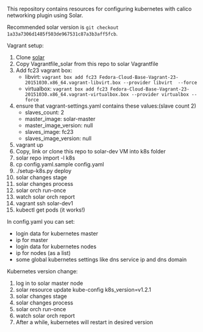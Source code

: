 This repository contains resources for configuring kubernetes with calico networking plugin using Solar.

Recommended solar version is `git checkout 1a33a7306d1485f503de967531c87a3b3aff5fcb`.

Vagrant setup:

1. Clone [solar](https://github.com/openstack/solar)
2. Copy Vagrantfile_solar from this repo to solar Vagrantfile
3. Add fc23 vagrant box:
	* libvirt: `vagrant box add fc23 Fedora-Cloud-Base-Vagrant-23-20151030.x86_64.vagrant-libvirt.box --provider libvirt  --force`
	* virtualbox: `vagrant box add fc23 Fedora-Cloud-Base-Vagrant-23-20151030.x86_64.vagrant-virtualbox.box --provider virtualbox --force`
4. ensure that vagrant-settings.yaml contains these values:(slave count 2)
    * slaves_count: 2
    * master_image: solar-master
    * master_image_version: null
    * slaves_image: fc23
    * slaves_image_version: null
5. vagrant up
6. Copy, link or clone this repo to solar-dev VM into k8s folder
8. solar repo import -l k8s
9. cp config.yaml.sample config.yaml
10. ./setup-k8s.py deploy
11. solar changes stage
12. solar changes process
13. solar orch run-once
14. watch solar orch report
15. vagrant ssh solar-dev1
16. kubectl get pods (it works!)


In config.yaml you can set:
- login data for kubernetes master
- ip for master
- login data for kubernetes nodes
- ip for nodes (as a list)
- some global kubernetes settings like dns service ip and dns domain


Kubernetes version change:

1. log in to solar master node
2. solar resource update kube-config k8s_version=v1.2.1
3. solar changes stage
4. solar changes process
5. solar orch run-once
6. watch solar orch report
7. After a while, kubernetes will restart in desired version

